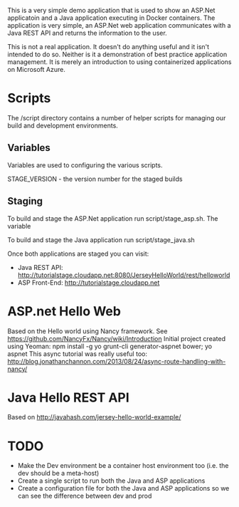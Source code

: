 This is a very simple demo application that is used to show an ASP.Net
applicatoin and a Java application executing in Docker containers. The
application is very simple, an ASP.Net web application communicates
with a Java REST API and returns the information to the user.

This is not a real application. It doesn't do anything useful and it
isn't intended to do so. Neither is it a demonstration of best
practice application management. It is merely an introduction to using
containerized applications on Microsoft Azure.

# Scripts #

The /script directory contains a number of helper scripts for managing
our build and development environments.

## Variables ##

Variables are used to configuring the various scripts.

STAGE_VERSION - the version number for the staged builds

## Staging ##

To build and stage the ASP.Net application run script/stage_asp.sh. The variable

To build and stage the Java application run script/stage_java.sh

Once both applications are staged you can visit:
  * Java REST API: http://tutorialstage.cloudapp.net:8080/JerseyHelloWorld/rest/helloworld 
  * ASP Front-End: http://tutorialstage.cloudapp.net

# ASP.net Hello Web #

Based on the Hello world using Nancy framework. See https://github.com/NancyFx/Nancy/wiki/Introduction
Initial project created using Yeoman: npm install -g yo grunt-cli generator-aspnet bower; yo aspnet
This async tutorial was really useful too: http://blog.jonathanchannon.com/2013/08/24/async-route-handling-with-nancy/


# Java Hello REST API #

Based on http://javahash.com/jersey-hello-world-example/

# TODO

  * Make the Dev environment be a container host environment too (i.e. the dev should be a meta-host)
  * Create a single script to run both the Java and ASP applications
  * Create a configuration file for both the Java and ASP applications so we can see the difference between dev and prod
